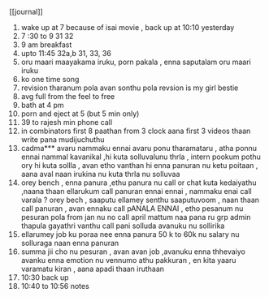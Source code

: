 [[journal]]
1. wake up at 7 because of isai movie , back up at  10:10 yesterday
2. 7 :30 to 9 31 32 
3. 9 am breakfast
4. upto 11:45   32a,b 31, 33,  36 
5. oru maari maayakama iruku, porn pakala , enna saputalam oru maari iruku
6. ko  one time song
7. revision  tharanum pola avan sonthu pola revsion is my girl bestie
8. avg full from the feel to free 
9. bath at 4 pm 
10. porn and eject at 5 (but 5 min only)
11. 39 to rajesh min phone call
12. in combinators first 8 paathan from 3 clock aana  first 3 videos thaan write pana mudijuchuthu
13. cadma*** avaru nammaku ennai avaru ponu tharamataru , atha ponnu ennai nammal kavanikal ,hi kuta solluvalunu thrla , intern pookum pothu ory hi kuta sollla , avan etho vanthan hi enna panuran nu ketu poitaan , aana aval naan irukina nu kuta thrla nu solluvaa
14. orey bench , enna panura ,ethu panura nu call or chat kuta kedaiyathu ,naana thaan ellarukum call panuran ennai ennai , nammaku enai call varala ? orey bech , saaputu ellamey senthu saaputuvoom , naan thaan call panuran , avan ennaku call pANALA ENNAI , etho pesanum nu pesuran pola from jan nu no call april mattum naa pana ru grp admin thapula gayathri vanthu call pani solluda avanuku nu sollirika
15. ellarumey job ku poraa nee enna panura 50 k to 60k nu salary nu solluraga naan enna panuran 
16. summa jii cho nu pesuran , avan avan job ,avanuku enna thhevaiyo avanku enna emotion nu vennumo athu pakkuran , en kita yaaru varamatu kiran , aana apadi thaan iruthaan 
17. 10:30 back up 
18. 10:40 to 10:56 notes 
